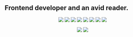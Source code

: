 ## Frontend developer and an avid reader.



<p align="center">
<img src="https://img.shields.io/badge/-HTML5-E34F26?logo=html5&logoColor=white"/>
<img src="https://img.shields.io/badge/-CSS3-1572B6?logo=css3"/>
<img src="https://img.shields.io/badge/-Bootstrap-563D7C?logo=bootstrap"/>
<img src="https://img.shields.io/badge/-Azure-430098?logo=microsoft-azure"/>
<img src="https://img.shields.io/badge/-JavaScript-black?logo=javascript"/>
<img src="https://img.shields.io/badge/-Angular-critical?logo=angular&color=blue"/>
<img src="https://img.shields.io/badge/-Git-black?logo=git"/>
<img src="https://img.shields.io/badge/-GitHub-black?logo=github"/>
</p>


<p align = "center">
  <img src = "https://github-readme-stats.vercel.app/api?username=juliehoaas&show_icons=true&theme=tokyonight&line_height=27&count_private=true">
 <img  src="https://github-readme-streak-stats.herokuapp.com/?user=juliehoaas&show_icons=true&locale=en&layout=compact&theme=radical&line_height=0&count_private=true" />
</p>
